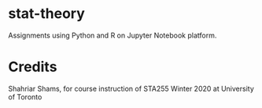 # stat-theory
Assignments using Python and R on Jupyter Notebook platform.

# Credits
Shahriar Shams, for course instruction of STA255 Winter 2020 at University of Toronto

